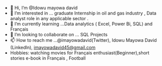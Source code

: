 - 👋 Hi, I’m @Idowu mayowa david
- 👀 I’m interested in ...  graduate Internship in oil and gas industry , Data analyst role in any  applicable sector .
- 🌱 I’m currently learning ...Data analytics ( Excel, Power Bi, SQL)  and Français
- 💞️ I’m looking to collaborate on ... SQL Projects
- 📫 How to reach me ...@imayowadavid(Twitter), Idowu Mayowa David (Linkedln), imayowadavid45@gmail.com
- Hobbies: watching movies for Français enthusiast(Beginner),short stories e-book in Français ,  Football 

<!---
Imayowadavid/Imayowadavid is a ✨ special ✨ repository because its `README.md` (this file) appears on your GitHub profile.
You can click the Preview link to take a look at your changes.
--->
